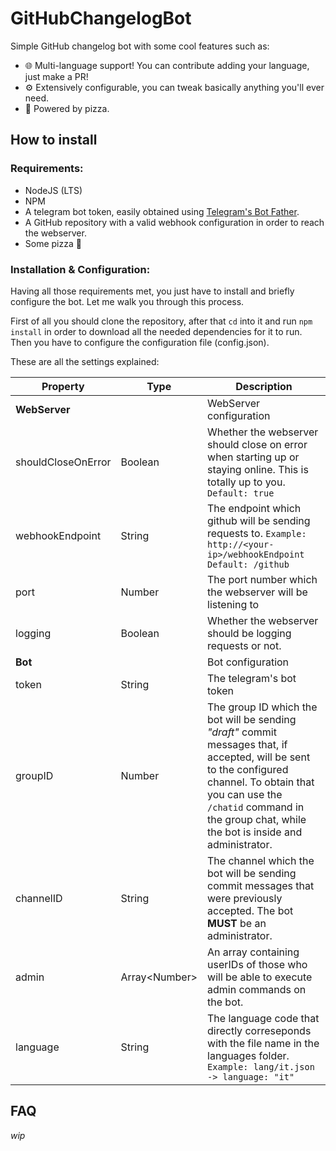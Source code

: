 # GitHubChangelogBot
Simple GitHub changelog bot with some cool features such as:
* 🌐 Multi-language support! You can contribute adding your language, just make a PR!
* ⚙ Extensively configurable, you can tweak basically anything you'll ever need.
* 🍕 Powered by pizza.

## How to install

### Requirements:
* NodeJS (LTS)
* NPM
* A telegram bot token, easily obtained using [Telegram's Bot Father](https://t.me/BotFather).
* A GitHub repository with a valid webhook configuration in order to reach the webserver.
* Some pizza 🍕

### Installation & Configuration:

Having all those requirements met, you just have to install and briefly configure the bot. Let me walk you through this process.

First of all you should clone the repository, after that `cd` into it and run `npm install` in order to download all the needed dependencies for it to run. Then you have to configure the configuration file (config.json).

These are all the settings explained: 

Property | Type | Description
---------|------|------------
**WebServer**||WebServer configuration
shouldCloseOnError|Boolean|Whether the webserver should close on error when starting up or staying online. This is totally up to you. `Default: true`
webhookEndpoint|String|The endpoint which github will be sending requests to. `Example: http://<your-ip>/webhookEndpoint` `Default: /github`
port|Number|The port number which the webserver will be listening to
logging|Boolean|Whether the webserver should be logging requests or not.
**Bot**||Bot configuration
token|String|The telegram's bot token
groupID|Number|The group ID which the bot will be sending *"draft"* commit messages that, if accepted, will be sent to the configured channel. To obtain that you can use the `/chatid` command in the group chat, while the bot is inside and administrator.
channelID|String|The channel which the bot will be sending commit messages that were previously accepted. The bot **MUST** be an administrator.
admin|Array\<Number\>|An array containing userIDs of those who will be able to execute admin commands on the bot.
language|String|The language code that directly correseponds with the file name in the languages folder. `Example: lang/it.json -> language: "it"`

## FAQ 

*wip*
